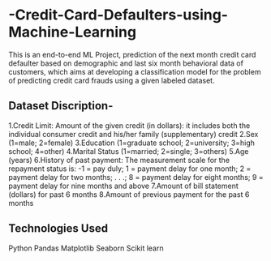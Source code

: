 # -Credit-Card-Defaulters-using-Machine-Learning
This is an end-to-end ML Project, prediction of the next month credit card defaulter based on demographic and last six month behavioral data of customers, which aims at developing a classification model for the problem of predicting credit card frauds using a given labeled dataset.

## Dataset Discription-

1.Credit Limit: Amount of the given credit (in dollars): it includes both the individual consumer credit and his/her family (supplementary) credit
2.Sex (1=male; 2=female)
3.Education (1=graduate school; 2=university; 3=high school; 4=other)
4.Marital Status (1=married; 2=single; 3=others)
5.Age (years)
6.History of past payment: The measurement scale for the repayment status is: -1 = pay duly; 1 = payment delay for one month; 2 = payment delay for two months; . . .; 8 = payment delay for eight months; 9 = payment delay for nine months and above
7.Amount of bill statement (dollars) for past 6 months
8.Amount of previous payment for the past 6 months

## Technologies Used
Python
Pandas
Matplotlib
Seaborn
Scikit learn


   

 
